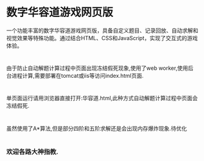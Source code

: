 # 数字华容道游戏网页版
一个功能丰富的数字华容道游戏网页版，具备自定义题目、记录回放、自动求解和视觉效果等特殊功能。通过结合HTML、CSS和JavaScript，实现了交互式的游戏体验。
#
由于防止自动解题计算过程中页面出现冻结假死现象,使用了web worker,使用后台进程计算,需要部署在tomcat或iis等访问index.html页面.
#
单页面运行请用浏览器直接打开:华容道.html,此种方式自动解题计算过程中页面会冻结假死.
#
虽然使用了A*算法,但是部分四阶和五阶求解还是会出现内存爆炸现象.待优化
#
### 欢迎各路大神指教.
